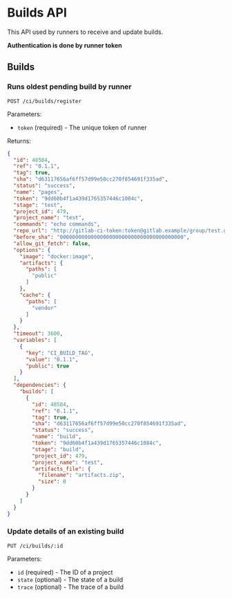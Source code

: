 # Builds API

This API used by runners to receive and update builds.

__Authentication is done by runner token__

## Builds

### Runs oldest pending build by runner

    POST /ci/builds/register

Parameters:

  * `token` (required) - The unique token of runner

Returns:

```json
{
  "id": 48584,
  "ref": "0.1.1",
  "tag": true,
  "sha": "d63117656af6ff57d99e50cc270f854691f335ad",
  "status": "success",
  "name": "pages",
  "token": "9dd60b4f1a439d1765357446c1084c",
  "stage": "test",
  "project_id": 479,
  "project_name": "test",
  "commands": "echo commands",
  "repo_url": "http://gitlab-ci-token:token@gitlab.example/group/test.git",
  "before_sha": "0000000000000000000000000000000000000000",
  "allow_git_fetch": false,
  "options": {
    "image": "docker:image",
    "artifacts": {
      "paths": [
        "public"
      ]
    },
    "cache": {
      "paths": [
        "vendor"
      ]
    }
  },
  "timeout": 3600,
  "variables": [
    {
      "key": "CI_BUILD_TAG",
      "value": "0.1.1",
      "public": true
    }
  ],
  "dependencies": {
    "builds": [
      {
        "id": 48584,
        "ref": "0.1.1",
        "tag": true,
        "sha": "d63117656af6ff57d99e50cc270f854691f335ad",
        "status": "success",
        "name": "build",
        "token": "9dd60b4f1a439d1765357446c1084c",
        "stage": "build",
        "project_id": 479,
        "project_name": "test",
        "artifacts_file": {
          "filename": "artifacts.zip",
          "size": 0
        }
      }
    ]
  }
}
```

### Update details of an existing build

    PUT /ci/builds/:id

Parameters:

  * `id` (required) - The ID of a project
  * `state` (optional) - The state of a build
  * `trace` (optional) - The trace of a build
